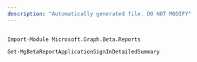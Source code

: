 ```yaml
---
description: "Automatically generated file. DO NOT MODIFY"
---
```


```powershellv2

Import-Module Microsoft.Graph.Beta.Reports

Get-MgBetaReportApplicationSignInDetailedSummary

```